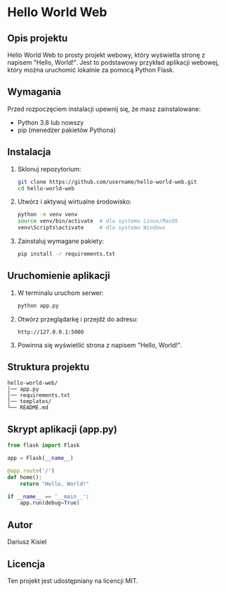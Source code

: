 # Hello World Web

## Opis projektu
Hello World Web to prosty projekt webowy, który wyświetla stronę z napisem "Hello, World!". Jest to podstawowy przykład aplikacji webowej, który można uruchomić lokalnie za pomocą Python Flask.

## Wymagania
Przed rozpoczęciem instalacji upewnij się, że masz zainstalowane:
- Python 3.8 lub nowszy
- pip (menedżer pakietów Pythona)

## Instalacja
1. Sklonuj repozytorium:
   ```sh
   git clone https://github.com/username/hello-world-web.git
   cd hello-world-web
   ```

2. Utwórz i aktywuj wirtualne środowisko:
   ```sh
   python -m venv venv
   source venv/bin/activate  # dla systemu Linux/MacOS
   venv\Scripts\activate     # dla systemu Windows
   ```

3. Zainstaluj wymagane pakiety:
   ```sh
   pip install -r requirements.txt
   ```

## Uruchomienie aplikacji
1. W terminalu uruchom serwer:
   ```sh
   python app.py
   ```
2. Otwórz przeglądarkę i przejdź do adresu:
   ```
   http://127.0.0.1:5000
   ```
3. Powinna się wyświetlić strona z napisem "Hello, World!".

## Struktura projektu
```
hello-world-web/
│── app.py
│── requirements.txt
│── templates/
└── README.md
```

## Skrypt aplikacji (app.py)
```python
from flask import Flask

app = Flask(__name__)

@app.route('/')
def home():
    return "Hello, World!"

if __name__ == '__main__':
    app.run(debug=True)
```

## Autor
Dariusz Kisiel

## Licencja
Ten projekt jest udostępniany na licencji MIT.

